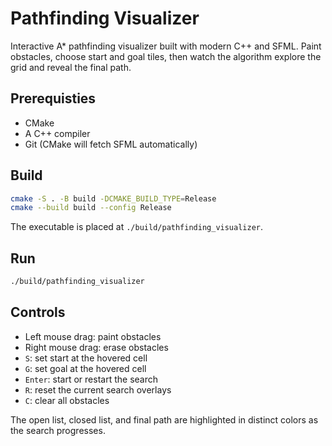 # Pathfinding Visualizer

Interactive A* pathfinding visualizer built with modern C++ and SFML. Paint obstacles, choose start and goal tiles, then watch the algorithm explore the grid and reveal the final path.

## Prerequisties
- CMake
- A C++ compiler
- Git (CMake will fetch SFML automatically)

## Build
```bash
cmake -S . -B build -DCMAKE_BUILD_TYPE=Release
cmake --build build --config Release
```

The executable is placed at `./build/pathfinding_visualizer`.

## Run
```bash
./build/pathfinding_visualizer
```

## Controls
- Left mouse drag: paint obstacles
- Right mouse drag: erase obstacles
- `S`: set start at the hovered cell
- `G`: set goal at the hovered cell
- `Enter`: start or restart the search
- `R`: reset the current search overlays
- `C`: clear all obstacles

The open list, closed list, and final path are highlighted in distinct colors as the search progresses.
